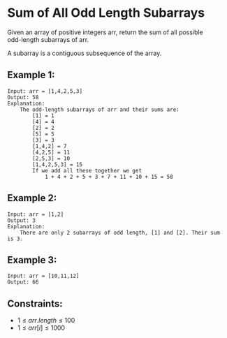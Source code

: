 # Sum of All Odd Length Subarrays

Given an array of positive integers arr, return the sum of all possible  
odd-length subarrays of arr.

A subarray is a contiguous subsequence of the array.

 

## Example 1:

    Input: arr = [1,4,2,5,3]
    Output: 58
    Explanation: 
        The odd-length subarrays of arr and their sums are:
            [1] = 1
            [4] = 4
            [2] = 2
            [5] = 5
            [3] = 3
            [1,4,2] = 7
            [4,2,5] = 11
            [2,5,3] = 10
            [1,4,2,5,3] = 15
            If we add all these together we get 
                1 + 4 + 2 + 5 + 3 + 7 + 11 + 10 + 15 = 58

## Example 2:

    Input: arr = [1,2]
    Output: 3
    Explanation: 
        There are only 2 subarrays of odd length, [1] and [2]. Their sum is 3.

## Example 3:

    Input: arr = [10,11,12]
    Output: 66

 

## Constraints:

* $1 \le arr.length \le 100$
* $1 \le arr[i] \le 1000$
